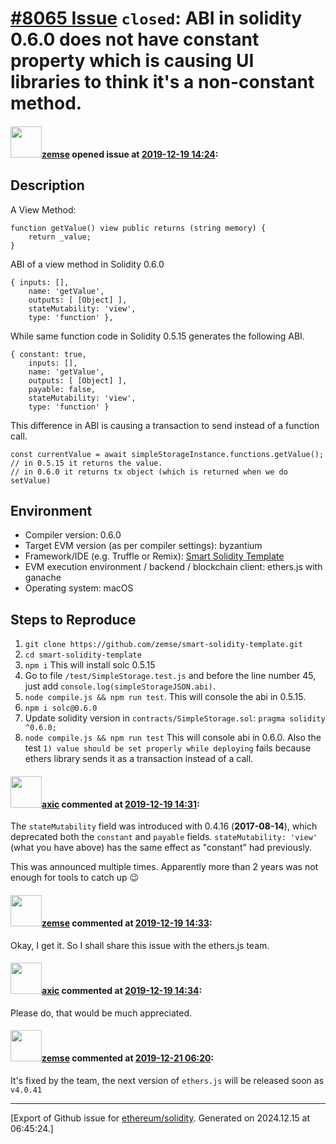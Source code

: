 # [\#8065 Issue](https://github.com/ethereum/solidity/issues/8065) `closed`: ABI in solidity 0.6.0 does not have constant property which is causing UI libraries to think it's a non-constant method.

#### <img src="https://avatars.githubusercontent.com/u/22412996?u=d91a07517a0c02cb39e45f71a6d0f1f0c5bbd9cb&v=4" width="50">[zemse](https://github.com/zemse) opened issue at [2019-12-19 14:24](https://github.com/ethereum/solidity/issues/8065):

## Description
A View Method:
```
function getValue() view public returns (string memory) {
    return _value;
}
```

ABI of a view method in Solidity 0.6.0
```
{ inputs: [],
    name: 'getValue',
    outputs: [ [Object] ],
    stateMutability: 'view',
    type: 'function' },
```
While same function code in Solidity 0.5.15 generates the following ABI.
```
{ constant: true,
    inputs: [],
    name: 'getValue',
    outputs: [ [Object] ],
    payable: false,
    stateMutability: 'view',
    type: 'function' }
```

This difference in ABI is causing a transaction to send instead of a function call.
```
const currentValue = await simpleStorageInstance.functions.getValue();
// in 0.5.15 it returns the value.
// in 0.6.0 it returns tx object (which is returned when we do setValue)
```

## Environment

- Compiler version: 0.6.0
- Target EVM version (as per compiler settings): byzantium
- Framework/IDE (e.g. Truffle or Remix): [Smart Solidity Template](https://github.com/zemse/smart-solidity-template/generate)
- EVM execution environment / backend / blockchain client: ethers.js with ganache
- Operating system: macOS

## Steps to Reproduce
1. `git clone https://github.com/zemse/smart-solidity-template.git`
2. `cd smart-solidity-template`
3. `npm i` This will install solc 0.5.15
4. Go to file `/test/SimpleStorage.test.js` and before the line number 45, just add 
`console.log(simpleStorageJSON.abi)`.
5. `node compile.js && npm run test`. 
This will console the abi in 0.5.15.
6. `npm i solc@0.6.0`
7. Update solidity version in `contracts/SimpleStorage.sol`: `pragma solidity ^0.6.0;`
8. `node compile.js && npm run test`
This will console abi in 0.6.0.
Also the test `1) value should be set properly while deploying` fails because ethers library sends it as a transaction instead of a call.


#### <img src="https://avatars.githubusercontent.com/u/20340?v=4" width="50">[axic](https://github.com/axic) commented at [2019-12-19 14:31](https://github.com/ethereum/solidity/issues/8065#issuecomment-567512717):

The `stateMutability` field was introduced with 0.4.16 (**2017-08-14**), which deprecated both the `constant` and `payable` fields. `stateMutability: 'view'` (what you have above) has the same effect as "constant" had previously.

This was announced multiple times. Apparently more than 2 years was not enough for tools to catch up :wink:

#### <img src="https://avatars.githubusercontent.com/u/22412996?u=d91a07517a0c02cb39e45f71a6d0f1f0c5bbd9cb&v=4" width="50">[zemse](https://github.com/zemse) commented at [2019-12-19 14:33](https://github.com/ethereum/solidity/issues/8065#issuecomment-567513438):

Okay, I get it. So I shall share this issue with the ethers.js team.

#### <img src="https://avatars.githubusercontent.com/u/20340?v=4" width="50">[axic](https://github.com/axic) commented at [2019-12-19 14:34](https://github.com/ethereum/solidity/issues/8065#issuecomment-567513911):

Please do, that would be much appreciated.

#### <img src="https://avatars.githubusercontent.com/u/22412996?u=d91a07517a0c02cb39e45f71a6d0f1f0c5bbd9cb&v=4" width="50">[zemse](https://github.com/zemse) commented at [2019-12-21 06:20](https://github.com/ethereum/solidity/issues/8065#issuecomment-568156647):

It's fixed by the team, the next version of `ethers.js` will be released soon as `v4.0.41`


-------------------------------------------------------------------------------



[Export of Github issue for [ethereum/solidity](https://github.com/ethereum/solidity). Generated on 2024.12.15 at 06:45:24.]
